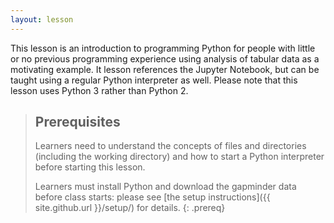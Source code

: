 ```yaml
---
layout: lesson
---
```

This lesson is an introduction to programming Python
for people with little or no previous programming experience
using analysis of tabular data as a motivating example.
It lesson references the Jupyter Notebook,
but can be taught using a regular Python interpreter as well.
Please note that this lesson uses Python 3 rather than Python 2.

> ## Prerequisites
>
> Learners need to understand the concepts of files and directories
> (including the working directory)
> and how to start a Python interpreter
> before starting this lesson.
>
> Learners must install Python and download the gapminder data before class starts:
> please see [the setup instructions]({{ site.github.url }}/setup/) for details.
{: .prereq}
